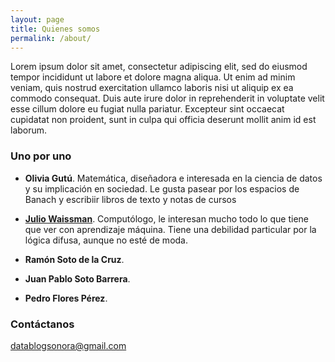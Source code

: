 ```yaml
---
layout: page
title: Quienes somos
permalink: /about/
---
```


Lorem ipsum dolor sit amet, consectetur adipiscing elit, sed do eiusmod tempor incididunt ut labore et dolore magna aliqua. Ut enim ad minim veniam, quis nostrud exercitation ullamco laboris nisi ut aliquip ex ea commodo consequat. Duis aute irure dolor in reprehenderit in voluptate velit esse cillum dolore eu fugiat nulla pariatur. Excepteur sint occaecat cupidatat non proident, sunt in culpa qui officia deserunt mollit anim id est laborum.

### Uno por uno

- **Olivia Gutú**. Matemática, diseñadora e interesada en la ciencia de datos y su implicación en sociedad. Le gusta pasear por los espacios de Banach y escribiir libros de texto y notas de cursos

- [**Julio Waissman**](http://mat.uson.mx/~juliowaissman/). Computólogo, le interesan mucho todo lo que tiene que ver con aprendizaje máquina. Tiene una debilidad particular por la lógica difusa, aunque no esté de moda.

- **Ramón Soto de la Cruz**.

- **Juan Pablo Soto Barrera**.

- **Pedro Flores Pérez**.

### Contáctanos

[datablogsonora@gmail.com](mailto:datablogsonora@gmail.com)
